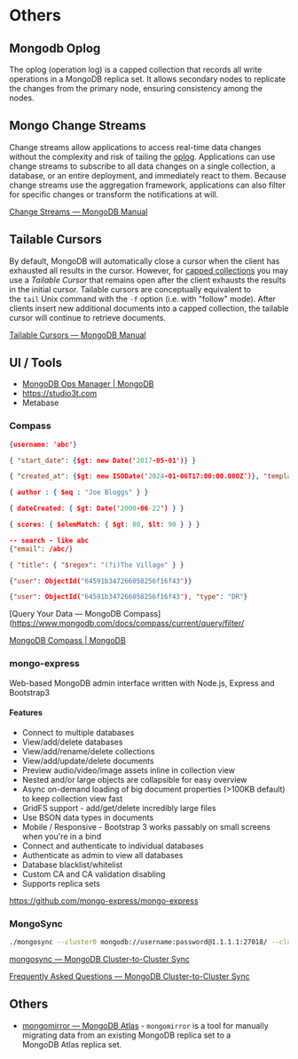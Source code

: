 # Others

## Mongodb Oplog

The oplog (operation log) is a capped collection that records all write operations in a MongoDB replica set. It allows secondary nodes to replicate the changes from the primary node, ensuring consistency among the nodes.

## Mongo Change Streams

Change streams allow applications to access real-time data changes without the complexity and risk of tailing the [oplog](https://www.mongodb.com/docs/manual/reference/glossary/#std-term-oplog). Applications can use change streams to subscribe to all data changes on a single collection, a database, or an entire deployment, and immediately react to them. Because change streams use the aggregation framework, applications can also filter for specific changes or transform the notifications at will.

[Change Streams — MongoDB Manual](https://www.mongodb.com/docs/manual/changeStreams/)

## Tailable Cursors

By default, MongoDB will automatically close a cursor when the client has exhausted all results in the cursor. However, for [capped collections](https://www.mongodb.com/docs/manual/core/capped-collections/) you may use a _Tailable Cursor_ that remains open after the client exhausts the results in the initial cursor. Tailable cursors are conceptually equivalent to the `tail` Unix command with the `-f` option (i.e. with "follow" mode). After clients insert new additional documents into a capped collection, the tailable cursor will continue to retrieve documents.

[Tailable Cursors — MongoDB Manual](https://www.mongodb.com/docs/manual/core/tailable-cursors/)

## UI / Tools

- [MongoDB Ops Manager | MongoDB](https://www.mongodb.com/products/self-managed/enterprise-advanced/ops-manager)
- https://studio3t.com
- Metabase

### Compass

```json
{username: 'abc'}

{ "start_date": {$gt: new Date('2017-05-01')} }

{ "created_at": {$gt: new ISODate('2024-01-06T17:00:00.000Z')}, "template": ObjectId('654e026678a908f1ce241df1') }

{ author : { $eq : "Joe Bloggs" } }

{ dateCreated: { $gt: Date('2000-06-22') } }

{ scores: { $elemMatch: { $gt: 80, $lt: 90 } } }

-- search - like abc
{"email": /abc/}

{ "title": { "$regex": "(?i)The Village" } }

{"user": ObjectId("64591b347266058256f16f43")}

{"user": ObjectId("64591b347266058256f16f43"), "type": "DR"}
```

[Query Your Data — MongoDB Compass](https://www.mongodb.com/docs/compass/current/query/filter/

[MongoDB Compass | MongoDB](https://www.mongodb.com/products/compass)

### mongo-express

Web-based MongoDB admin interface written with Node.js, Express and Bootstrap3

#### Features

- Connect to multiple databases
- View/add/delete databases
- View/add/rename/delete collections
- View/add/update/delete documents
- Preview audio/video/image assets inline in collection view
- Nested and/or large objects are collapsible for easy overview
- Async on-demand loading of big document properties (>100KB default) to keep collection view fast
- GridFS support - add/get/delete incredibly large files
- Use BSON data types in documents
- Mobile / Responsive - Bootstrap 3 works passably on small screens when you're in a bind
- Connect and authenticate to individual databases
- Authenticate as admin to view all databases
- Database blacklist/whitelist
- Custom CA and CA validation disabling
- Supports replica sets

https://github.com/mongo-express/mongo-express

### MongoSync

```bash
./mongosync --cluster0 mongodb://username:password@1.1.1.1:27018/ --cluster1 mongodb+srv://username:password@cluster0.abc.mongodb.net/
```

[mongosync — MongoDB Cluster-to-Cluster Sync](https://www.mongodb.com/docs/cluster-to-cluster-sync/current/reference/mongosync/)

[Frequently Asked Questions — MongoDB Cluster-to-Cluster Sync](https://www.mongodb.com/docs/cluster-to-cluster-sync/current/faq/)

## Others

- [mongomirror — MongoDB Atlas](https://www.mongodb.com/docs/atlas/reference/mongomirror/) - `mongomirror` is a tool for manually migrating data from an existing MongoDB replica set to a MongoDB Atlas replica set.
